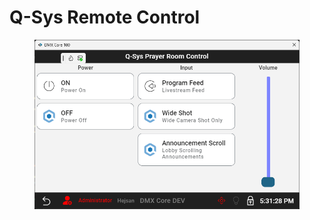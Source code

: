 # Q-Sys Remote Control

<figure><img src="../.gitbook/assets/image.png" alt=""><figcaption></figcaption></figure>

